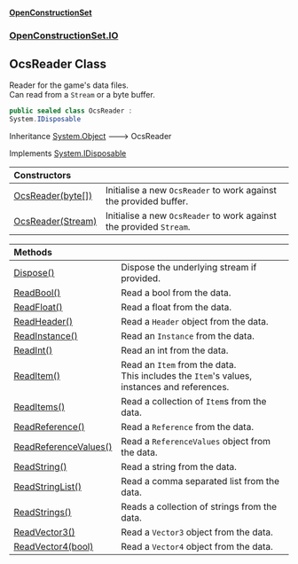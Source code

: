 #### [OpenConstructionSet](index.md 'index')
### [OpenConstructionSet.IO](index.md#OpenConstructionSet_IO 'OpenConstructionSet.IO')
## OcsReader Class
Reader for the game's data files.  
Can read from a `Stream` or a byte buffer.  
```csharp
public sealed class OcsReader :
System.IDisposable
```

Inheritance [System.Object](https://docs.microsoft.com/en-us/dotnet/api/System.Object 'System.Object') &#129106; OcsReader  

Implements [System.IDisposable](https://docs.microsoft.com/en-us/dotnet/api/System.IDisposable 'System.IDisposable')  

| Constructors | |
| :--- | :--- |
| [OcsReader(byte[])](BM5F78ybreKzdhZ5rB0S0A.md 'OpenConstructionSet.IO.OcsReader.OcsReader(byte[])') | Initialise a new `OcsReader` to work against the provided buffer.<br/> |
| [OcsReader(Stream)](qfGA8OmnyZOmWlXQTFgMGQ.md 'OpenConstructionSet.IO.OcsReader.OcsReader(System.IO.Stream)') | Initialise a new `OcsReader` to work against the provided `Stream`.<br/> |

| Methods | |
| :--- | :--- |
| [Dispose()](Ub7JpOwU2sdpDGCp_1j9XA.md 'OpenConstructionSet.IO.OcsReader.Dispose()') | Dispose the underlying stream if provided.<br/> |
| [ReadBool()](vNxEV7HFSWtK+hKPpz7eTw.md 'OpenConstructionSet.IO.OcsReader.ReadBool()') | Read a bool from the data.<br/> |
| [ReadFloat()](ciyLximbu+H2IB0gOgJTXA.md 'OpenConstructionSet.IO.OcsReader.ReadFloat()') | Read a float from the data.<br/> |
| [ReadHeader()](LPjtAynPp_aGvq+1KIhJKw.md 'OpenConstructionSet.IO.OcsReader.ReadHeader()') | Read a `Header` object from the data.<br/> |
| [ReadInstance()](hQec3+sOyMqbPnC21cI5Og.md 'OpenConstructionSet.IO.OcsReader.ReadInstance()') | Read an `Instance` from the data.<br/> |
| [ReadInt()](Y4FZWZcwV+JXgPmcatuFKA.md 'OpenConstructionSet.IO.OcsReader.ReadInt()') | Read an int from the data.<br/> |
| [ReadItem()](R6psZ2mXoqLrb_OUnvEKWQ.md 'OpenConstructionSet.IO.OcsReader.ReadItem()') | Read an `Item` from the data.<br/>This includes the `Item`'s values, instances and references.<br/> |
| [ReadItems()](V1Gr2oNsMnHvuRbWDmibzQ.md 'OpenConstructionSet.IO.OcsReader.ReadItems()') | Read a collection of `Item`s from the data.<br/> |
| [ReadReference()](hC9HBEDTBrnN2QHsvbHnyQ.md 'OpenConstructionSet.IO.OcsReader.ReadReference()') | Read a `Reference` from the data.<br/> |
| [ReadReferenceValues()](AtOGe_mvtA0NUeUtD8DGFQ.md 'OpenConstructionSet.IO.OcsReader.ReadReferenceValues()') | Read a `ReferenceValues` object from the data.<br/> |
| [ReadString()](nemnE4YEXaghkbPfYU4t_w.md 'OpenConstructionSet.IO.OcsReader.ReadString()') | Read a string from the data.<br/> |
| [ReadStringList()](r3VU2EORXYdz9PXCY5t3Rw.md 'OpenConstructionSet.IO.OcsReader.ReadStringList()') | Read a comma separated list from the data.<br/> |
| [ReadStrings()](R6ahIC6GU7IWtpUUG7i_8Q.md 'OpenConstructionSet.IO.OcsReader.ReadStrings()') | Reads a collection of strings from the data.<br/> |
| [ReadVector3()](MeZsl3bJlPKMpCOVeU+IVQ.md 'OpenConstructionSet.IO.OcsReader.ReadVector3()') | Read a `Vector3` object from the data.<br/> |
| [ReadVector4(bool)](Co57KgCL605GZBSXCdFLLg.md 'OpenConstructionSet.IO.OcsReader.ReadVector4(bool)') | Read a `Vector4` object from the data.<br/> |
